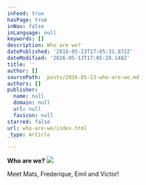 ```yaml
---
inFeed: true
hasPage: true
inNav: false
inLanguage: null
keywords: []
description: Who are we?
datePublished: '2016-05-13T17:05:31.872Z'
dateModified: '2016-05-13T17:05:28.148Z'
title: ''
author: []
sourcePath: _posts/2016-05-13-who-are-we.md
authors: []
publisher:
  name: null
  domain: null
  url: null
  favicon: null
starred: false
url: who-are-we/index.html
_type: Article

---
```

**Who are we?**
![](https://the-grid-user-content.s3-us-west-2.amazonaws.com/f7869b5d-d8eb-4846-9c6c-83c7deb0b218.jpg)

Meet Mats, Frederique, Emil and Victor!